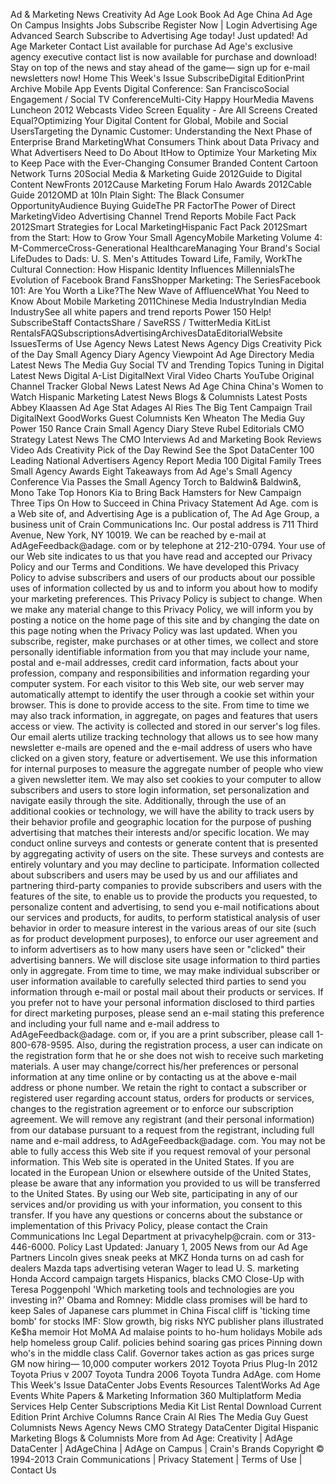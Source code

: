 Ad & Marketing News Creativity Ad Age Look Book Ad Age China Ad Age On Campus Insights Jobs Subscribe Register Now | Login Advertising Age Advanced Search Subscribe to Advertising Age today! Just updated! Ad Age Marketer Contact List available for purchase Ad Age's exclusive agency executive contact list is now available for purchase and download! Stay on top of the news and stay ahead of the game— sign up for e-mail newsletters now! Home This Week's Issue SubscribeDigital EditionPrint Archive Mobile App Events Digital Conference: San FranciscoSocial Engagement / Social TV ConferenceMulti-City Happy HourMedia Mavens Luncheon 2012 Webcasts Video Screen Equality - Are All Screens Created Equal?Optimizing Your Digital Content for Global, Mobile and Social UsersTargeting the Dynamic Customer: Understanding the Next Phase of Enterprise Brand MarketingWhat Consumers Think about Data Privacy and What Advertisers Need to Do About ItHow to Optimize Your Marketing Mix to Keep Pace with the Ever-Changing Consumer Branded Content Cartoon Network Turns 20Social Media & Marketing Guide 2012Guide to Digital Content NewFronts 2012Cause Marketing Forum Halo Awards 2012Cable Guide 2012OMD at 10In Plain Sight: The Black Consumer OpportunityAudience Buying GuideThe PR FactorThe Power of Direct MarketingVideo Advertising Channel Trend Reports Mobile Fact Pack 2012Smart Strategies for Local MarketingHispanic Fact Pack 2012Smart from the Start: How to Grow Your Small AgencyMobile Marketing Volume 4: M-CommerceCross-Generational HealthcareManaging Your Brand's Social LifeDudes to Dads: U. S. Men's Attitudes Toward Life, Family, WorkThe Cultural Connection: How Hispanic Identity Influences MillennialsThe Evolution of Facebook Brand FansShopper Marketing: The SeriesFacebook 101: Are You Worth a Like?The New Wave of AffluenceWhat You Need to Know About Mobile Marketing 2011Chinese Media IndustryIndian Media IndustrySee all white papers and trend reports Power 150 Help! SubscribeStaff ContactsShare / SaveRSS / TwitterMedia KitList RentalsFAQSubscriptionsAdvertisingArchivesDataEditorialWebsite IssuesTerms of Use Agency News Latest News Agency Digs Creativity Pick of the Day Small Agency Diary Agency Viewpoint Ad Age Directory Media Latest News The Media Guy Social TV and Trending Topics Tuning in Digital Latest News Digital A-List DigitalNext Viral Video Charts YouTube Original Channel Tracker Global News Latest News Ad Age China China's Women to Watch Hispanic Marketing Latest News Blogs & Columnists Latest Posts Abbey Klaassen Ad Age Stat Adages Al Ries The Big Tent Campaign Trail DigitalNext GoodWorks Guest Columnists Ken Wheaton The Media Guy Power 150 Rance Crain Small Agency Diary Steve Rubel Editorials CMO Strategy Latest News The CMO Interviews Ad and Marketing Book Reviews Video Ads Creativity Pick of the Day Rewind See the Spot DataCenter 100 Leading National Advertisers Agency Report Media 100 Digital Family Trees Small Agency Awards Eight Takeaways from Ad Age's Small Agency Conference Via Passes the Small Agency Torch to Baldwin& Baldwin&, Mono Take Top Honors Kia to Bring Back Hamsters for New Campaign Three Tips On How to Succeed in China Privacy Statement Ad Age. com is a Web site of, and Advertising Age is a publication of, The Ad Age Group, a business unit of Crain Communications Inc. Our postal address is 711 Third Avenue, New York, NY 10019. We can be reached by e-mail at AdAgeFeedback@adage. com or by telephone at 212-210-0794. Your use of our Web site indicates to us that you have read and accepted our Privacy Policy and our Terms and Conditions. We have developed this Privacy Policy to advise subscribers and users of our products about our possible uses of information collected by us and to inform you about how to modify your marketing preferences. This Privacy Policy is subject to change. When we make any material change to this Privacy Policy, we will inform you by posting a notice on the home page of this site and by changing the date on this page noting when the Privacy Policy was last updated. When you subscribe, register, make purchases or at other times, we collect and store personally identifiable information from you that may include your name, postal and e-mail addresses, credit card information, facts about your profession, company and responsibilities and information regarding your computer system. For each visitor to this Web site, our web server may automatically attempt to identify the user through a cookie set within your browser. This is done to provide access to the site. From time to time we may also track information, in aggregate, on pages and features that users access or view. The activity is collected and stored in our server's log files. Our email alerts utilize tracking technology that allows us to see how many newsletter e-mails are opened and the e-mail address of users who have clicked on a given story, feature or advertisement. We use this information for internal purposes to measure the aggregate number of people who view a given newsletter item. We may also set cookies to your computer to allow subscribers and users to store login information, set personalization and navigate easily through the site. Additionally, through the use of an additional cookies or technology, we will have the ability to track users by their behavior profile and geographic location for the purpose of pushing advertising that matches their interests and/or specific location. We may conduct online surveys and contests or generate content that is presented by aggregating activity of users on the site. These surveys and contests are entirely voluntary and you may decline to participate. Information collected about subscribers and users may be used by us and our affiliates and partnering third-party companies to provide subscribers and users with the features of the site, to enable us to provide the products you requested, to personalize content and advertising, to send you e-mail notifications about our services and products, for audits, to perform statistical analysis of user behavior in order to measure interest in the various areas of our site (such as for product development purposes), to enforce our user agreement and to inform advertisers as to how many users have seen or "clicked" their advertising banners. We will disclose site usage information to third parties only in aggregate. From time to time, we may make individual subscriber or user information available to carefully selected third parties to send you information through e-mail or postal mail about their products or services. If you prefer not to have your personal information disclosed to third parties for direct marketing purposes, please send an e-mail stating this preference and including your full name and e-mail address to AdAgeFeedback@adage. com or, if you are a print subscriber, please call 1-800-678-9595. Also, during the registration process, a user can indicate on the registration form that he or she does not wish to receive such marketing materials. A user may change/correct his/her preferences or personal information at any time online or by contacting us at the above e-mail address or phone number. We retain the right to contact a subscriber or registered user regarding account status, orders for products or services, changes to the registration agreement or to enforce our subscription agreement. We will remove any registrant (and their personal information) from our database pursuant to a request from the registrant, including full name and e-mail address, to AdAgeFeedback@adage. com. You may not be able to fully access this Web site if you request removal of your personal information. This Web site is operated in the United States. If you are located in the European Union or elsewhere outside of the United States, please be aware that any information you provided to us will be transferred to the United States. By using our Web site, participating in any of our services and/or providing us with your information, you consent to this transfer. If you have any questions or concerns about the substance or implementation of this Privacy Policy, please contact the Crain Communications Inc Legal Department at privacyhelp@crain. com or 313-446-6000. Policy Last Updated: January 1, 2005 News from our Ad Age Partners Lincoln gives sneak peeks at MKZ Honda turns on ad cash for dealers Mazda taps advertising veteran Wager to lead U. S. marketing Honda Accord campaign targets Hispanics, blacks CMO Close-Up with Teresa Poggenpohl 'Which marketing tools and technologies are you investing in?' Obama and Romney: Middle class promises will be hard to keep Sales of Japanese cars plummet in China Fiscal cliff is 'ticking time bomb' for stocks IMF: Slow growth, big risks NYC publisher plans illustrated Ke$ha memoir Hot MoMA Ad malaise points to ho-hum holidays Mobile ads help homeless group Calif. policies behind soaring gas prices Pinning down who's in the middle class Calif. Governor takes action as gas prices surge GM now hiring— 10,000 computer workers 2012 Toyota Prius Plug-In 2012 Toyota Prius v 2007 Toyota Tundra 2006 Toyota Tundra AdAge. com Home This Week's Issue DataCenter Jobs Events Resources TalentWorks Ad Age Events White Papers & Marketing Information 360 Multiplatform Media Services Help Center Subscriptions Media Kit List Rental Download Current Edition Print Archive Columns Rance Crain Al Ries The Media Guy Guest Columnists News Agency News CMO Strategy DataCenter Digital Hispanic Marketing Blogs & Columnists More from Ad Age: Creativity | AdAge DataCenter | AdAgeChina | AdAge on Campus | Crain's Brands Copyright © 1994-2013 Crain Communications | Privacy Statement | Terms of Use | Contact Us